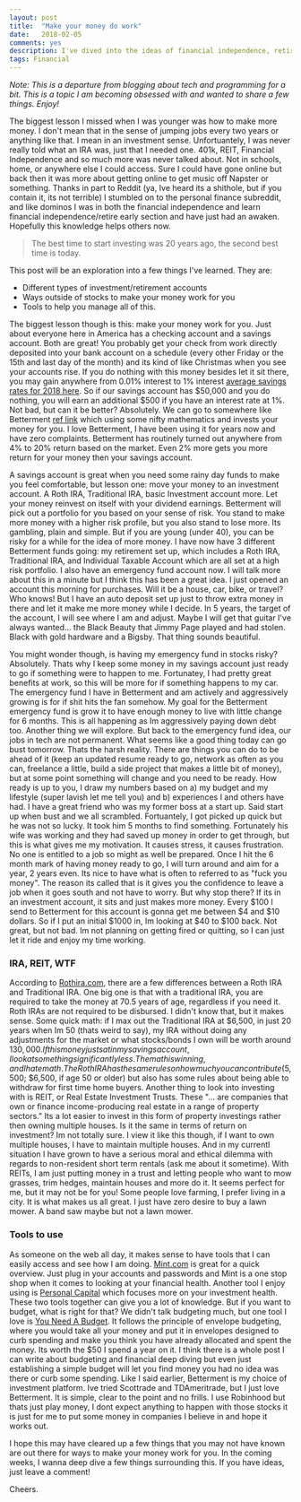 ```yaml
---
layout: post
title:  "Make your money do work"
date:   2018-02-05
comments: yes
description: I've dived into the ideas of financial independence, retiring early and other fun ideas. 
tags: Financial
---
```


*Note: This is a departure from blogging about tech and programming for a bit. This is a topic I am becoming obsessed with and wanted to share a few things. Enjoy!*

The biggest lesson I missed when I was younger was how to make more money. I don't mean that in the sense of jumping jobs every two years
or anything like that. I mean in an investment sense. Unfortuantely, I was never really told what an IRA was, just that I needed one. 401k, 
REIT, Financial Independence and so much more was never talked about. Not in schools, home, or anywhere else I could access. Sure I could
have gone online but back then it was more about getting online to get music off Napster or something. Thanks in part to Reddit (ya, Ive heard its a shithole, but if you contain it, its not terrible) I stumbled on to the personal finance subreddit, and like dominos I was in both the financial independence and learn financial independence/retire early section and have just had an awaken. Hopefully this knowledge helps others now. 

> The best time to start investing was 20 years ago, the second best time is today.

This post will be an exploration into a few things I've learned. They are:

* Different types of investment/retirement accounts
* Ways outside of stocks to make your money work for you
* Tools to help you manage all of this.

The biggest lesson though is this: make your money work for you. Just about everyone here in America has a checking account and a savings account. Both are great! You probably get your check from work directly deposited into your bank account on a schedule (every other Friday or the 15th and last day of the month) and its kind of like Christmas when you see your accounts rise. If you do nothing with this money besides let it sit there, you may gain anywhere from 0.01% interest to 1% interest [average savings rates for 2018 here](https://www.valuepenguin.com/average-savings-account-interest-rates). So if our savings account has $50,000 and you do nothing, you will earn an additional $500 if you have an interest rate at 1%. Not bad, but can it be better? Absolutely. We can go to somewhere like Betterment [ref link](https://www.betterment.com/invite/matttrask) which using some nifty mathematics and invests your money for you. I love Betterment, I have been using it for years now and have zero complaints. Betterment has routinely turned out anywhere from 4% to 20% return based on the market. Even 2% more gets you more return for your money then your savings account. 

A savings account is great when you need some rainy day funds to make you feel comfortable, but lesson one: move your money to an investment account. A Roth IRA, Traditional IRA, basic Investment account more. Let your money reinvest on itself with your dividend earnings. Betterment will pick out a portfolio for you based on your sense of risk. You stand to make more money with a higher risk profile, but you also stand to lose more. Its gambling, plain and simple. But if you are young (under 40), you can be risky for a while for the idea of more money. I have now have 3 different Betterment funds going: my retirement set up, which includes a Roth IRA, Traditional IRA, and Individual Taxable Account which are all set at a high risk portfolio. I also have an emergency fund account now. I will talk more about this in a minute but I think this has been a great idea. I just opened an account this morning for purchases. Will it be a house, car, bike, or travel? Who knows! But I have an auto deposit set up just to throw extra money in there and let it make me more money while I decide. In 5 years, the target of the account, I will see where I am and adjust. Maybe I will get that guitar I've always wanted... the Black Beauty that Jimmy Page played and had stolen. Black with gold hardware and a Bigsby. That thing sounds beautiful. 

You might wonder though, is having my emergency fund in stocks risky? Absolutely. Thats why I keep some money in my savings account just ready to go if something were to happen to me. Fortunatey, I had pretty great benefits at work, so this will be more for if something happens to my car. The emergency fund I have in Betterment and am actively and aggressively growing is for if shit hits the fan somehow. My goal for the Betterment emergency fund is grow it to have enough money to live with little change for 6 months. This is all happening as Im aggressively paying down debt too. Another thing we will explore. But back to the emergency fund idea, our jobs in tech are not permanent. What seems like a good thing today can go bust tomorrow. Thats the harsh reality. There are things you can do to be ahead of it (keep an updated resume ready to go, network as often as you can, freelance a little, build a side project that makes a little bit of money), but at some point something will change and you need to be ready. How ready is up to you, I draw my numbers based on a) my budget and my lifestyle (super lavish let me tell you) and b) experiences I and others have had. I have a great friend who was my former boss at a start up. Said start up when bust and we all scrambled. Fortuantely, I got picked up quick but he was not so lucky. It took him 5 months to find something. Fortunately his wife was working and they had saved up money in order to get through, but this is what gives me my motivation. It causes stress, it causes frustration. No one is entitled to a job so might as well be prepared. Once I hit the 6 month mark of having money ready to go, I will turn around and aim for a year, 2 years even. Its nice to have what is often to referred to as "fuck you money". The reason its called that is it gives you the confidence to leave a job when it goes south and not have to worry. But why stop there? If its in an investment account, it sits and just makes more money. Every $100 I send to Betterment for this account is gonna get me between $4 and $10 dollars. So if I put an initial $1000 in, Im looking at $40 to $100 back. Not great, but not bad. Im not planning on getting fired or quitting, so I can just let it ride and enjoy my time working. 

### IRA, REIT, WTF

According to [Rothira.com](https://www.rothira.com/traditional-ira-vs-roth-ira), there are a few differences between a Roth IRA and Traditional IRA. One big one is that with a traditional IRA, you are required to take the money at 70.5 years of age, regardless if you need it. Roth IRAs are not required to be disbursed. I didn't know that, but it makes sense. Some quick math: if I max out the Traditional IRA at $6,500, in just 20 years when Im 50 (thats weird to say), my IRA without doing any adjustments for the market or what stocks/bonds I own will be worth around $130,000. If this money just sat in my savings account, I look at something significantly less. The math is winning, and I hate math. The Roth IRA has the same rules on how much you can contribute ($5,500; $6,500, if age 50 or older) but also has some rules about being able to withdraw for first time home buyers. Another thing to look into investing with is REIT, or Real Estate Investment Trusts. These "... are companies that own or finance income-producing real estate in a range of property sectors." Its a lot easier to invest in this form of property investings rather then owning multiple houses. Is it the same in terms of return on investment? Im not totally sure. I view it like this though, if I want to own multiple houses, I have to maintain multiple houses. And in my currentl situation I have grown to have a serious moral and ethical dilemma with regards to non-resident short term rentals (ask me about it sometime). With REITs, I am just putting money in a trust and letting people who want to mow grasses, trim hedges, maintain houses and more do it. It seems perfect for me, but it may not be for you! Some people love farming, I prefer living in a city. It is what makes us all great. I just have zero desire to buy a lawn mower. A band saw maybe but not a lawn mower. 

### Tools to use

As someone on the web all day, it makes sense to have tools that I can easily access and see how I am doing. [Mint.com](https://mint.com) is great for a quick overview. Just plug in your accounts and passwords and Mint is a one stop shop when it comes to looking at your financial health. Another tool I enjoy using is [Personal Capital](https://personalcapital.com) which focuses more on your investment health. These two tools together can give you a lot of knowledge. But if you want to budget, what is right for that? We didn't talk budgeting much, but one tool I love is [You Need A Budget](https://youneedabudget.com). It follows the principle of envelope budgeting, where you would take all your money and put it in envelopes designed to curb spending and make you think you have already allocated and spent the money. Its worth the $50 I spend a year on it. I think there is a whole post I can write about budgeting and financial deep diving but even just establishing a simple budget will let you find money you had no idea was there or curb some spending. Like I said earlier, Betterment is my choice of investment platform. Ive tried Scottrade and TDAmeritrade, but I just love Betterment. It is simple, clear to the point and no frills. I use Robinhood but thats just play money, I dont expect anything to happen with those stocks it is just for me to put some money in companies I believe in and hope it works out. 

I hope this may have cleared up a few things that you may not have known are out there for ways to make your money work for you. In the coming weeks, I wanna deep dive a few things surrounding this. If you have ideas, just leave a comment!

Cheers.
